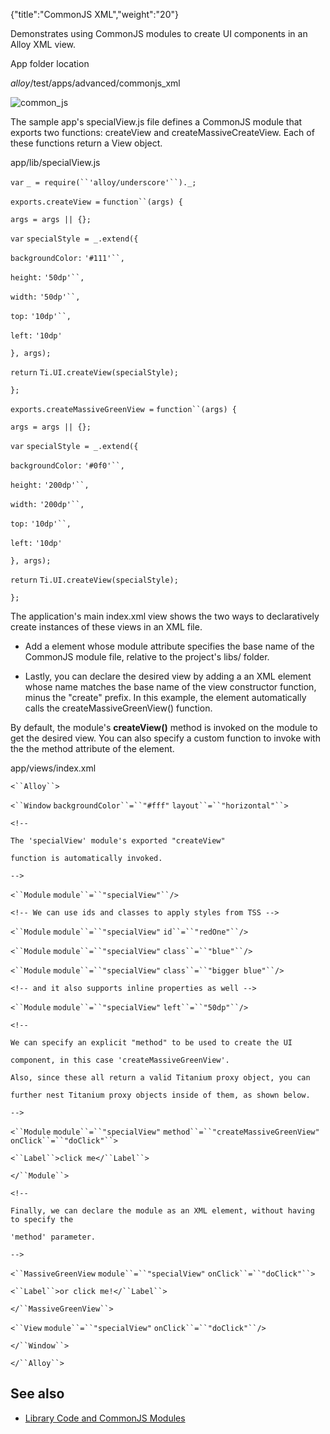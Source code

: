 {"title":"CommonJS XML","weight":"20"}

Demonstrates using CommonJS modules to create UI components in an Alloy XML view.

App folder location

_alloy_/test/apps/advanced/commonjs\_xml

![common_js](/Images/appc/download/attachments/41845648/common_js.png)

The sample app's specialView.js file defines a CommonJS module that exports two functions: createView and createMassiveCreateView. Each of these functions return a View object.

app/lib/specialView.js

`var` `_ = require(``'alloy/underscore'``)._;`

`exports.createView =` `function``(args) {`

`args = args || {};`

`var` `specialStyle = _.extend({`

`backgroundColor:` `'#111'``,`

`height:` `'50dp'``,`

`width:` `'50dp'``,`

`top:` `'10dp'``,`

`left:` `'10dp'`

`}, args);`

`return` `Ti.UI.createView(specialStyle);`

`};`

`exports.createMassiveGreenView =` `function``(args) {`

`args = args || {};`

`var` `specialStyle = _.extend({`

`backgroundColor:` `'#0f0'``,`

`height:` `'200dp'``,`

`width:` `'200dp'``,`

`top:` `'10dp'``,`

`left:` `'10dp'`

`}, args);`

`return` `Ti.UI.createView(specialStyle);`

`};`

The application's main index.xml view shows the two ways to declaratively create instances of these views in an XML file.

* Add a <Module/> element whose module attribute specifies the base name of the CommonJS module file, relative to the project's libs/ folder.

* Lastly, you can declare the desired view by adding a an XML element whose name matches the base name of the view constructor function, minus the "create" prefix. In this example, the <MassiveGreenView/> element automatically calls the createMassiveGreenView() function.

By default, the module's **createView()** method is invoked on the module to get the desired view. You can also specify a custom function to invoke with the the method attribute of the <Module/> element.

app/views/index.xml

`<``Alloy``>`

`<``Window`  `backgroundColor``=``"#fff"`  `layout``=``"horizontal"``>`

`<!--`

`The 'specialView' module's exported "createView" `

`function is automatically invoked.`

`-->`

`<``Module`  `module``=``"specialView"``/>`

`<!-- We can use ids and classes to apply styles from TSS -->`

`<``Module`  `module``=``"specialView"`  `id``=``"redOne"``/>`

`<``Module`  `module``=``"specialView"`  `class``=``"blue"``/>`

`<``Module`  `module``=``"specialView"`  `class``=``"bigger blue"``/>`

`<!-- and it also supports inline properties as well -->`

`<``Module`  `module``=``"specialView"`  `left``=``"50dp"``/>`

`<!--`

`We can specify an explicit "method" to be used to create the UI`

`component, in this case 'createMassiveGreenView'. `

`Also, since these all return a valid Titanium proxy object, you can`

`further nest Titanium proxy objects inside of them, as shown below.`

`-->`

`<``Module`  `module``=``"specialView"`  `method``=``"createMassiveGreenView"`  `onClick``=``"doClick"``>`

`<``Label``>click me</``Label``>`

`</``Module``>`

`<!--`

`Finally, we can declare the module as an XML element, without having to specify the`

`'method' parameter.`

`-->`

`<``MassiveGreenView`  `module``=``"specialView"`  `onClick``=``"doClick"``>`

`<``Label``>or click me!</``Label``>`

`</``MassiveGreenView``>`

`<``View`  `module``=``"specialView"`  `onClick``=``"doClick"``/>`

`</``Window``>`

`</``Alloy``>`

## See also

* [Library Code and CommonJS Modules](/docs/appc/Alloy_Framework/Alloy_Guide/Alloy_Controllers/#library-code-and-commonjs-modules)
